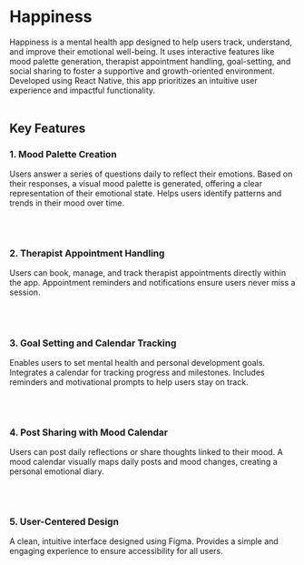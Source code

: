 <h1>Happiness</h1>
Happiness is a mental health app designed to help users track, understand, and improve their emotional well-being. It uses interactive features like mood palette generation, therapist appointment handling, goal-setting, and social sharing to foster a supportive and growth-oriented environment. Developed using React Native, this app prioritizes an intuitive user experience and impactful functionality.
<br></br>
<h2>Key Features</h2>
<h3 style="font-size: 16px;">1. Mood Palette Creation</h3>
Users answer a series of questions daily to reflect their emotions.
Based on their responses, a visual mood palette is generated, offering a clear representation of their emotional state.
Helps users identify patterns and trends in their mood over time.

<br></br>

<h3 style="font-size: 16px;">2. Therapist Appointment Handling</h3>
Users can book, manage, and track therapist appointments directly within the app.
Appointment reminders and notifications ensure users never miss a session.

<br></br>

<h3 style="font-size: 16px;">3. Goal Setting and Calendar Tracking</h3>
Enables users to set mental health and personal development goals.
Integrates a calendar for tracking progress and milestones.
Includes reminders and motivational prompts to help users stay on track.

<br></br>

<h3 style="font-size: 16px;">4. Post Sharing with Mood Calendar</h3>
Users can post daily reflections or share thoughts linked to their mood.
A mood calendar visually maps daily posts and mood changes, creating a personal emotional diary.

<br></br>

<h3 style="font-size: 16px;">5. User-Centered Design</h3>
A clean, intuitive interface designed using Figma.
Provides a simple and engaging experience to ensure accessibility for all users.
